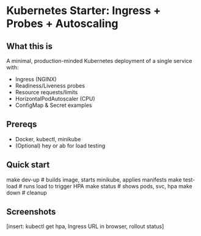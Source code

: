 # Kubernetes Starter: Ingress + Probes + Autoscaling

## What this is
A minimal, production-minded Kubernetes deployment of a single service with:
- Ingress (NGINX)
- Readiness/Liveness probes
- Resource requests/limits
- HorizontalPodAutoscaler (CPU)
- ConfigMap & Secret examples

## Prereqs
- Docker, kubectl, minikube
- (Optional) hey or ab for load testing

## Quick start
make dev-up       # builds image, starts minikube, applies manifests
make test-load    # runs load to trigger HPA
make status       # shows pods, svc, hpa
make down         # cleanup

## Screenshots
[insert: kubectl get hpa, Ingress URL in browser, rollout status]
